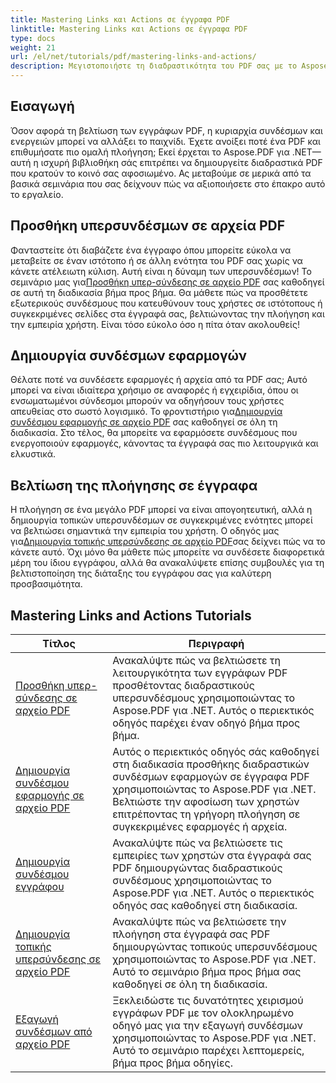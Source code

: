 ```yaml
---
title: Mastering Links και Actions σε έγγραφα PDF
linktitle: Mastering Links και Actions σε έγγραφα PDF
type: docs
weight: 21
url: /el/net/tutorials/pdf/mastering-links-and-actions/
description: Μεγιστοποιήστε τη διαδραστικότητα του PDF σας με το Aspose.PDF για .NET. Ανακαλύψτε πώς μπορείτε να προσθέσετε υπερσυνδέσμους και να βελτιώσετε την πλοήγηση με τους αναλυτικούς οδηγούς μας.
---
```

## Εισαγωγή

Όσον αφορά τη βελτίωση των εγγράφων PDF, η κυριαρχία συνδέσμων και ενεργειών μπορεί να αλλάξει το παιχνίδι. Έχετε ανοίξει ποτέ ένα PDF και επιθυμήσατε πιο ομαλή πλοήγηση; Εκεί έρχεται το Aspose.PDF για .NET—αυτή η ισχυρή βιβλιοθήκη σάς επιτρέπει να δημιουργείτε διαδραστικά PDF που κρατούν το κοινό σας αφοσιωμένο. Ας μεταβούμε σε μερικά από τα βασικά σεμινάρια που σας δείχνουν πώς να αξιοποιήσετε στο έπακρο αυτό το εργαλείο.

## Προσθήκη υπερσυνδέσμων σε αρχεία PDF
 Φανταστείτε ότι διαβάζετε ένα έγγραφο όπου μπορείτε εύκολα να μεταβείτε σε έναν ιστότοπο ή σε άλλη ενότητα του PDF σας χωρίς να κάνετε ατέλειωτη κύλιση. Αυτή είναι η δύναμη των υπερσυνδέσμων! Το σεμινάριο μας για[Προσθήκη υπερ-σύνδεσης σε αρχείο PDF](./adding-hyperlink/) σας καθοδηγεί σε αυτή τη διαδικασία βήμα προς βήμα. Θα μάθετε πώς να προσθέτετε εξωτερικούς συνδέσμους που κατευθύνουν τους χρήστες σε ιστότοπους ή συγκεκριμένες σελίδες στα έγγραφά σας, βελτιώνοντας την πλοήγηση και την εμπειρία χρήστη. Είναι τόσο εύκολο όσο η πίτα όταν ακολουθείς!

## Δημιουργία συνδέσμων εφαρμογών
 Θέλατε ποτέ να συνδέσετε εφαρμογές ή αρχεία από τα PDF σας; Αυτό μπορεί να είναι ιδιαίτερα χρήσιμο σε αναφορές ή εγχειρίδια, όπου οι ενσωματωμένοι σύνδεσμοι μπορούν να οδηγήσουν τους χρήστες απευθείας στο σωστό λογισμικό. Το φροντιστήριο για[Δημιουργία συνδέσμου εφαρμογής σε αρχείο PDF](./creating-application-link/) σας καθοδηγεί σε όλη τη διαδικασία. Στο τέλος, θα μπορείτε να εφαρμόσετε συνδέσμους που ενεργοποιούν εφαρμογές, κάνοντας τα έγγραφά σας πιο λειτουργικά και ελκυστικά.

## Βελτίωση της πλοήγησης σε έγγραφα
 Η πλοήγηση σε ένα μεγάλο PDF μπορεί να είναι απογοητευτική, αλλά η δημιουργία τοπικών υπερσυνδέσμων σε συγκεκριμένες ενότητες μπορεί να βελτιώσει σημαντικά την εμπειρία του χρήστη. Ο οδηγός μας για[Δημιουργία τοπικής υπερσύνδεσης σε αρχείο PDF](./creating-local-hyperlink/)σας δείχνει πώς να το κάνετε αυτό. Όχι μόνο θα μάθετε πώς μπορείτε να συνδέσετε διαφορετικά μέρη του ίδιου εγγράφου, αλλά θα ανακαλύψετε επίσης συμβουλές για τη βελτιστοποίηση της διάταξης του εγγράφου σας για καλύτερη προσβασιμότητα.

## Mastering Links and Actions Tutorials
| Τίτλος | Περιγραφή |
| --- | --- | 
| [Προσθήκη υπερ-σύνδεσης σε αρχείο PDF](./adding-hyperlink/) | Ανακαλύψτε πώς να βελτιώσετε τη λειτουργικότητα των εγγράφων PDF προσθέτοντας διαδραστικούς υπερσυνδέσμους χρησιμοποιώντας το Aspose.PDF για .NET. Αυτός ο περιεκτικός οδηγός παρέχει έναν οδηγό βήμα προς βήμα. |  
| [Δημιουργία συνδέσμου εφαρμογής σε αρχείο PDF](./creating-application-link/) | Αυτός ο περιεκτικός οδηγός σάς καθοδηγεί στη διαδικασία προσθήκης διαδραστικών συνδέσμων εφαρμογών σε έγγραφα PDF χρησιμοποιώντας το Aspose.PDF για .NET. Βελτιώστε την αφοσίωση των χρηστών επιτρέποντας τη γρήγορη πλοήγηση σε συγκεκριμένες εφαρμογές ή αρχεία. |  
| [Δημιουργία συνδέσμου εγγράφου](./creating-document-link/) | Ανακαλύψτε πώς να βελτιώσετε τις εμπειρίες των χρηστών στα έγγραφά σας PDF δημιουργώντας διαδραστικούς συνδέσμους χρησιμοποιώντας το Aspose.PDF για .NET. Αυτός ο περιεκτικός οδηγός σας καθοδηγεί στη διαδικασία. |  
| [Δημιουργία τοπικής υπερσύνδεσης σε αρχείο PDF](./creating-local-hyperlink/) | Ανακαλύψτε πώς να βελτιώσετε την πλοήγηση στα έγγραφά σας PDF δημιουργώντας τοπικούς υπερσυνδέσμους χρησιμοποιώντας το Aspose.PDF για .NET. Αυτό το σεμινάριο βήμα προς βήμα σας καθοδηγεί σε όλη τη διαδικασία. |  
| [Εξαγωγή συνδέσμων από αρχείο PDF](./extract-links-from-pdf-file/) | Ξεκλειδώστε τις δυνατότητες χειρισμού εγγράφων PDF με τον ολοκληρωμένο οδηγό μας για την εξαγωγή συνδέσμων χρησιμοποιώντας το Aspose.PDF για .NET. Αυτό το σεμινάριο παρέχει λεπτομερείς, βήμα προς βήμα οδηγίες. |  
